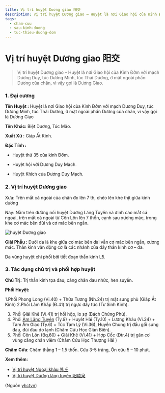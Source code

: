 ```yaml
---
title: Vị trí huyệt Dương giao 阳交
description: Vị trí huyệt Dương giao – Huyệt là nơi Giao hội của Kinh Đởm với mạch Dương Duy, túc Dương Minh, túc Thái Dương, ở mặt ngoài phần Dương của chân, vì vậy gọi là Dương Giao.
tags:
  - cham-cuu
  - sau-kinh-duong
  - tuc-thieu-duong-dom
---
```


# Vị trí huyệt Dương giao 阳交 

> Vị trí huyệt Dương giao – Huyệt là nơi Giao hội của Kinh Đởm với mạch Dương Duy, túc Dương Minh, túc Thái Dương, ở mặt ngoài phần Dương của chân, vì vậy gọi là Dương Giao.

### 1. Đại cương

**Tên Huyệt :** Huyệt là nơi Giao hội của Kinh Đởm với mạch Dương Duy, túc Dương Minh, túc Thái Dương, ở mặt ngoài phần Dương của chân, vì vậy gọi là Dương Giao

**Tên** **Khác:** Biệt Dương, Túc Mão.

**Xuất Xứ :** Giáp Ất Kinh.

**Đặc Tính :**

+ Huyệt thứ 35 của kinh Đởm.

+ Huyệt hội với Dương Duy Mạch.

+ Huyệt Khích của Dương Duy Mạch.

### 2. Vị trí huyệt Dương giao

Xưa: Trên mắt cá ngoài của chân đo lên 7 th, chéo lên khe thịt giữa kinh dương

Nay: Nằm trên đường nối huyệt Dương Lăng Tuyền và đỉnh cao mắt cá ngoài, trên mắt cá ngoài từ Côn Lôn lên 7 thốn, cạnh sau xương mác, trong khe cơ mác bên đùi và cơ mác bên ngắn.

![huyệt Dương giao](/imgs/yhctvn/huyet-duong-giao-300x169.jpg)

**Giải Phẫu :** Dưới da là khe giữa cơ mác bên dài vẫn cơ mác bên ngắn, xương mác. Thần kinh vận động cơ là các nhánh của dây thần kinh cơ – da.

Da vùng huyệt chi phối bởi tiết đoạn thần kinh L5.

### 3. Tác dụng chủ trị và phối hợp huyệt

**Chủ Trị:** Trị thần kinh tọa đau, cẳng chân đau nhức, hen suyễn.

**Phối Huyệt:**

1.Phối Phong Long (Vi.40) + Thừa Tương (Nh.24) trị mặt sưng phù (Giáp Ất Kinh) 2.Phối Lâm Khấp (Đ.41) trị ngực đầy tức (Tư Sinh Kinh).

3. Phối Giải Khê (Vi.41) trị hồi hộp, lo sợ (Bách Chứng Phú).
4. Phối [Âm Lăng Tuyền](/yhctvn/vi-tri-huyet-am-lang-tuyen-%e9%98%b4%e9%99%b5%e6%b3%89) (Ty.9) + Huyết Hải (Ty.10) + Lương Khâu (Vi.34) + Tam Âm Giao (Ty.6) + Túc Tam Lý (Vi.36), Huyền Chung trị đầu gối sưng đau, đùi đau do lạnh (Châm Cứu Học Giản Biên).
5. Phối Côn Lôn (Bq.60) + Giải Khê (Vi.41) + Hợp Cốc (Đtr.4) trị gân cơ vùng cẳng chân viêm (Châm Cứu Học Thượng Hải )

**Châm Cứu**: Châm thẳng 1 – 1,5 thốn. Cứu 3-5 tráng, Ôn cứu 5 – 10 phút.

**Xem thêm:**

* [Vị trí huyệt Ngoại khâu 外丘](/yhctvn/vi-tri-huyet-ngoai-khau-%e5%a4%96%e4%b8%98)
* [Vị trí huyệt Dương lăng tuyền 阳陵泉](/yhctvn/vi-tri-huyet-duong-lang-tuyen-%e9%98%b3%e9%99%b5%e6%b3%89)

(Nguồn <a href="https://yhctvn.com/vi-tri-huyet-duong-giao-阳交/" target="_blank">yhctvn</a>)
